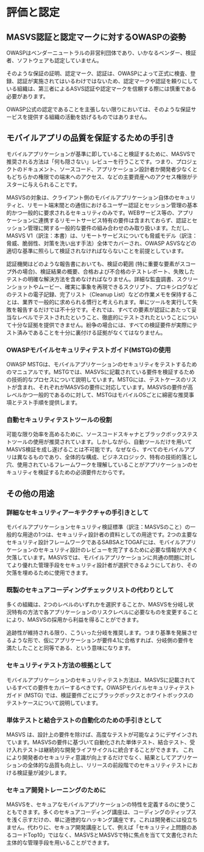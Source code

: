 # 評価と認定

## MASVS認証と認定マークに対するOWASPの姿勢

OWASPはベンダーニュートラルの非営利団体であり、いかなるベンダー、検証者、ソフトウェアも認定していません。

そのような保証の証明、認定マーク、認証は、OWASPによって正式に検査、登録、認証が実施されてはいるわけではないため、認定マークや認証を頼りにしている組織は、第三者によるASVS認証や認定マークを信頼する際には慎重である必要があります。

OWASP公式の認定であることを主張しない限りにおいては、そのような保証サービスを提供する組織の活動を妨げるものではありません。

## モバイルアプリの品質を保証するための手引き

モバイルアプリケーションが基準に即していること検証するために、MASVSで推奨される方法は「何も隠さない」レビューを行うことです。つまり、プロジェクトのドキュメント、ソースコード、アプリケーション設計者か開発者少なくともどちらかの権限での端末へのアクセス、などの主要資産へのアクセス権限がテスターに与えられることです。

MASVSの対象は、クライアント側のモバイルアプリケーション自体のセキュリティと、リモート端末間との通信におけるユーザー認証とセッション管理の基本的かつ一般的に要求されるセキュリティのみです。WEBサービス等の、アプリケーションに連携するリモートサービス特有の要件は含まれておらず、認証とセッション管理に関する一般的な要件の組み合わせのみ取り扱います。ただし、MASVS V1（訳注：本書）は、リモートサービスについても脅威モデル（訳注：脅威、脆弱性、対策を洗い出す手法）全体でカバーされ、OWASP ASVSなどの適切な基準に照らして検証されなければならないことを前提としています。

認証機関はどのような報告書においても、検証の範囲 (特に重要な要素がスコープ外の場合)、検証結果の概要、合格および不合格のテストレポート、失敗したテストの明確な解決方法を含めなければなりません。詳細な監査調書、スクリーンショットやムービー、確実に事象を再現できるスクリプト、プロキシログなどのテストの電子記録、完了リスト（Cleanup List）などの作業メモを保持することは、業界で一般的に求められる慣行と考えられます。単にツールを実行して失敗を報告するだけでは不十分です。それでは、すべての要素が認証にあたって妥当なレベルでテストされたということ、徹底的にテストされたということについて十分な証拠を提供できません。紛争の場合には、すべての検証要件が実際にテスト済みであることを十分に裏付ける証拠がなくてはなりません。

### OWASPモバイルセキュリティテストガイド(MSTG)の使用

OWASP MSTGは、モバイルアプリケーションのセキュリティをテストするためのマニュアルです。MSTGでは、MASVSに記載されている要件を検証するための技術的なプロセスについて説明しています。MSTGには、テストケースのリストが含まれ、それぞれがMASVSの要件に対応しています。MASVSの要件が高レベルかつ一般的であるのに対して、MSTGはモバイルOSごとに綿密な推奨事項とテスト手順を提供します。

### 自動セキュリティテストツールの役割

可能な限り効率を高めるために、ソースコードスキャナとブラックボックステストツールの使用が推奨されています。しかしながら、自動ツールだけを用いてMASVS検証を成し遂げることは不可能です。なぜなら、すべてのモバイルアプリは異なるものであり、全体的な構成、ビジネスロジック、特有の技術的落とし穴、使用されているフレームワークを理解していることがアプリケーションのセキュリティを検証するための必須要件だからです。

## その他の用途

### 詳細なセキュリティアーキテクチャの手引きとして

モバイルアプリケーションセキュリティ検証標準（訳注：MASVSのこと）の一般的な用途の1つは、セキュリティ設計者の資料としての用途です。2つの主要なセキュリティ設計フレームワークであるSABSAとTOGAFには、モバイルアプリケーションのセキュリティ設計のレビューを完了するために必要な情報が大きく欠落しています。MASVSでは、モバイルアプリケーションに共通の問題に対してより優れた管理手段をセキュリティ設計者が選択できるようにしており、その欠落を埋めるために使用できます。

### 既製のセキュアコーディングチェックリストの代わりとして

多くの組織は、2つのレベルのいずれかを選択することか、MASVSを分岐し状況特有の方法で各アプリケーションのリスクレベルに必要なものを変更することにより、MASVSの採用から利益を得ることができます。

追跡性が維持される限り、こういった分岐を推奨します。つまり基準を発展させるような形で、仮にアプリケーションが要件4.1に合格すれば、分岐側の要件を満たしたことと同等である、という意味になります。

### セキュリティテスト方法の根拠として

モバイルアプリケーションのセキュリティテスト方法は、MASVSに記載されているすべての要件をカバーするべきです。OWASPモバイルセキュリティテストガイド (MSTG) では、検証要件ごとにブラックボックスとホワイトボックスのテストケースについて説明しています。

### 単体テストと結合テストの自動化のための手引きとして

MASVS は、設計上の要件を除けば、高度なテストが可能なようにデザインされています。MASVSの要件に基づいて自動化された単体テスト、結合テスト、受け入れテストは継続的な開発ライフサイクルに統合することができます。
これにより開発者のセキュリティ意識が向上するだけでなく、結果としてアプリケーションの全体的な品質も向上し、リリースの前段階でのセキュリティテストにおける検証量が減少します。

### セキュア開発トレーニングのために

MASVSを、セキュアなモバイルアプリケーションの特性を定義するのに使うこともできます。多くのセキュアコーディング講座は、コーディングのティップスを浅く示すだけの、単に道徳的なハッキング講座です。これは開発者には役立ちません。代わりに、セキュア開発講座として、例えば「セキュリティ上問題のあるコードTop10」ではなく、MASVSとMASVSで特に焦点を当てて文書化された主体的な管理手段を用いることができます。
